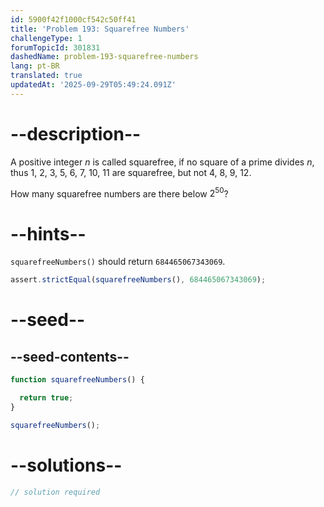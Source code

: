 ```yaml
---
id: 5900f42f1000cf542c50ff41
title: 'Problem 193: Squarefree Numbers'
challengeType: 1
forumTopicId: 301831
dashedName: problem-193-squarefree-numbers
lang: pt-BR
translated: true
updatedAt: '2025-09-29T05:49:24.091Z'
---
```


# --description--

A positive integer $n$ is called squarefree, if no square of a prime divides $n$, thus 1, 2, 3, 5, 6, 7, 10, 11 are squarefree, but not 4, 8, 9, 12.

How many squarefree numbers are there below $2^{50}$?

# --hints--

`squarefreeNumbers()` should return `684465067343069`.

```js
assert.strictEqual(squarefreeNumbers(), 684465067343069);
```

# --seed--

## --seed-contents--

```js
function squarefreeNumbers() {

  return true;
}

squarefreeNumbers();
```

# --solutions--

```js
// solution required
```
